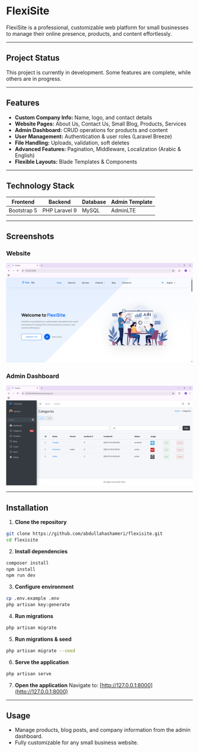# FlexiSite

FlexiSite is a professional, customizable web platform for small businesses to manage their online presence, products, and content effortlessly.

---

## Project Status

This project is currently in development. Some features are complete, while others are in progress.

---

## Features

* **Custom Company Info:** Name, logo, and contact details
* **Website Pages:** About Us, Contact Us, Small Blog, Products, Services
* **Admin Dashboard:** CRUD operations for products and content
* **User Management:** Authentication & user roles (Laravel Breeze)
* **File Handling:** Uploads, validation, soft deletes
* **Advanced Features:** Pagination, Middleware, Localization (Arabic & English)
* **Flexible Layouts:** Blade Templates & Components

---

## Technology Stack

| Frontend    | Backend       | Database | Admin Template |
| ----------- | ------------- | -------- | -------------- |
| Bootstrap 5 | PHP Laravel 9 | MySQL    | AdminLTE       |

---

## Screenshots

### Website

![Website](image/saite.png)

### Admin Dashboard

![Dashboard](image/dashboard.png)

---

## Installation

1. **Clone the repository**

```bash
git clone https://github.com/abdullahashameri/flexisite.git
cd flexisite
```

2. **Install dependencies**

```bash
composer install
npm install
npm run dev
```

3. **Configure environment**

```bash
cp .env.example .env
php artisan key:generate
```

4. **Run migrations**

```bash
php artisan migrate
```

5. **Run migrations & seed**

```bash
php artisan migrate --seed
```

6. **Serve the application**

```bash
php artisan serve
```

7. **Open the application**
   Navigate to: [http://127.0.0.1:8000](http://127.0.0.1:8000)

---

## Usage

* Manage products, blog posts, and company information from the admin dashboard.
* Fully customizable for any small business website.
